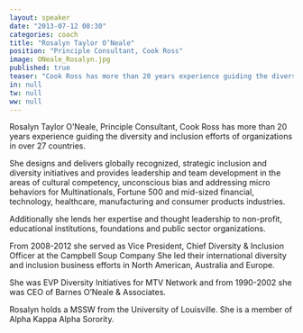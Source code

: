 ```yaml
---
layout: speaker
date: "2013-07-12 08:30"
categories: coach
title: "Rosalyn Taylor O’Neale"
position: "Principle Consultant, Cook Ross"
image: ONeale_Rosalyn.jpg
published: true
teaser: "Cook Ross has more than 20 years experience guiding the diversity and inclusion efforts of organizations in over 27 countries."
in: null
tw: null
ww: null
---
```


Rosalyn Taylor O’Neale, Principle Consultant, Cook Ross has more than 20 years experience guiding the diversity and inclusion efforts of organizations in over 27 countries.
 
She designs and delivers globally recognized, strategic inclusion and diversity initiatives and provides leadership and team development in the areas of cultural competency, unconscious bias and addressing micro behaviors for Multinationals, Fortune 500 and mid-sized financial, technology, healthcare, manufacturing and consumer products industries.
 
Additionally she lends her expertise and thought leadership to non-profit, educational institutions, foundations and public sector organizations.
 
From 2008-2012 she served as Vice President, Chief Diversity & Inclusion Officer at the Campbell Soup Company She led their international diversity and inclusion business efforts in North American, Australia and Europe.
 
She was EVP Diversity Initiatives for MTV Network and from 1990-2002 she was CEO of Barnes O’Neale & Associates.
 
Rosalyn holds a MSSW from the University of Louisville. She is a member of Alpha Kappa Alpha Sorority.

